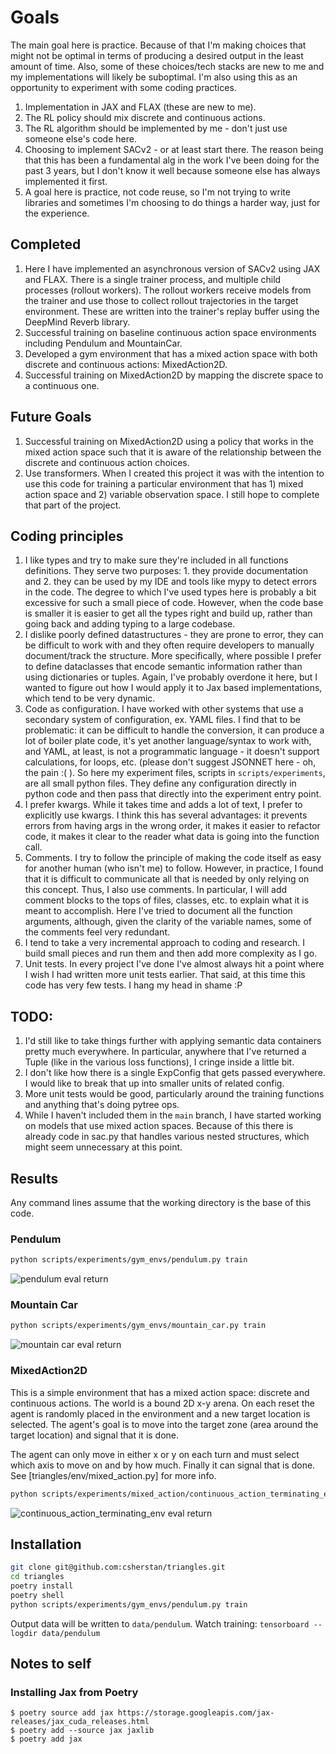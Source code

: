 # Goals

The main goal here is practice. Because of that I'm making choices that might not be optimal in terms
of producing a desired output in the least amount of time. Also, some of these choices/tech stacks are new to me
and my implementations will likely be suboptimal. I'm also using this as an opportunity to experiment
with some coding practices.


1. Implementation in JAX and FLAX (these are new to me).
2. The RL policy should mix discrete and continuous actions.
3. The RL algorithm should be implemented by me - don't just use someone else's code here.
4. Choosing to implement SACv2 - or at least start there. The reason being that this has been a fundamental alg in the
work I've been doing for the past 3 years, but I don't know it well because someone else has always 
implemented it first.
5. A goal here is practice, not code reuse, so I'm not trying to write libraries and sometimes I'm choosing to do
things a harder way, just for the experience.

## Completed

1. Here I have implemented an asynchronous version of SACv2 using JAX and FLAX. There is a single trainer process, and
multiple child processes (rollout workers). The rollout workers receive models from the trainer and use
those to collect rollout trajectories in the target environment. These are written into the trainer's replay 
buffer using the DeepMind Reverb library.
2. Successful training on baseline continuous action space environments including Pendulum and MountainCar.
3. Developed a gym environment that has a mixed action space with both discrete and continuous actions: MixedAction2D.
4. Successful training on MixedAction2D by mapping the discrete space to a continuous one.

## Future Goals

1. Successful training on MixedAction2D using a policy that works in the mixed action space such that it is aware of
the relationship between the discrete and continuous action choices.
2. Use transformers. When I created this project it was with the intention to use this code for training a particular
environment that has 1) mixed action space and 2) variable observation space. I still hope to complete that part of the
project.

## Coding principles

1. I like types and try to make sure they're included in all functions definitions. They serve two purposes: 1. they
provide documentation and 2. they can be used by my IDE and tools like mypy to detect errors in the code. The degree to
which I've used types here is probably a bit excessive for such a small piece of code. However, when the code base is 
smaller it is easier to get all the types right and build up, rather than going back and adding typing to a large 
codebase.
2. I dislike poorly defined datastructures - they are prone to error, they can be difficult to work with and they often
require developers to manually document/track the structure. More specifically, where possible I prefer to define
dataclasses that encode semantic information rather than using dictionaries or tuples. Again, I've probably overdone it 
here, but I wanted to figure out how I would apply it to Jax based implementations, which tend to be very dynamic.
3. Code as configuration. I have worked with other systems that use a secondary system of configuration, ex. YAML files.
I find that to be problematic: it can be difficult to handle the conversion, it can produce a lot of boiler plate code,
it's yet another language/syntax to work with, and YAML, at least, is not a programmatic language - it doesn't support
calculations, for loops, etc. (please don't suggest JSONNET here - oh, the pain :( ). So here my experiment files,
scripts in `scripts/experiments`, are all small python files. They define any configuration directly in python code and
then pass that directly into the experiment entry point.
4. I prefer kwargs. While it takes time and adds a lot of text, I prefer to explicitly use kwargs. I think this has
several advantages: it prevents errors from having args in the wrong order, it makes it easier to refactor code, it
makes it clear to the reader what data is going into the function call.
5. Comments. I try to follow the principle of making the code itself as easy for another human (who isn't me) to follow.
However, in practice, I found that it is difficult to communicate all that is needed by only relying on this concept.
Thus, I also use comments. In particular, I will add comment blocks to the tops of files, classes, etc. to explain what 
it is meant to accomplish. Here I've tried to document all the function arguments, although, given the clarity of the 
variable names, some of the comments feel very redundant.
6. I tend to take a very incremental approach to coding and research. I build small pieces and run them and then add
more complexity as I go.
7. Unit tests. In every project I've done I've almost always hit a point where I wish I had written more unit tests
earlier. That said, at this time this code has very few tests. I hang my head in shame :P 


## TODO:

1. I'd still like to take things further with applying semantic data containers pretty much everywhere. In particular,
anywhere that I've returned a Tuple (like in the various loss functions), I cringe inside a little bit.
2. I don't like how there is a single ExpConfig that gets passed everywhere. I would like to break that up into
smaller units of related config.
3. More unit tests would be good, particularly around the training functions and anything that's doing pytree ops.
4. While I haven't included them in the `main` branch, I have started working on models that use mixed action spaces. 
Because of this there is already code in sac.py that handles various nested structures, which might seem unnecessary
at this point.

## Results

Any command lines assume that the working directory is the base of this code.

### Pendulum

```bash
python scripts/experiments/gym_envs/pendulum.py train
```

![pendulum eval return](https://github.com/csherstan/triangles/blob/main/img/gym_envs/pendulum/eval_return.png)

### Mountain Car

```bash
python scripts/experiments/gym_envs/mountain_car.py train
```

![mountain car eval return](https://github.com/csherstan/triangles/blob/main/img/gym_envs/mountain_car/eval_return.png)

### MixedAction2D

This is a simple environment that has a mixed action space: discrete and continuous actions.
The world is a bound 2D x-y arena. On each reset the agent is randomly placed in the environment and a new target
location is selected. The agent's goal is to move into the target zone (area around the target location) and signal
that it is done.

The agent can only move in either x or y on each turn and must select which axis to move on and by how much.
Finally it can signal that is done. See [triangles/env/mixed_action.py] for more 
info.

```bash
python scripts/experiments/mixed_action/continuous_action_terminating_env.py train
```

![continuous_action_terminating_env eval return](https://github.com/csherstan/triangles/blob/main/img/mixed_action/continuous_action_terminating_env/eval_return.png)


## Installation

```bash
git clone git@github.com:csherstan/triangles.git
cd triangles
poetry install
poetry shell
python scripts/experiments/gym_envs/pendulum.py train
```

Output data will be written to `data/pendulum`. Watch training: `tensorboard --logdir data/pendulum`

## Notes to self

### Installing Jax from Poetry

```
$ poetry source add jax https://storage.googleapis.com/jax-releases/jax_cuda_releases.html
$ poetry add --source jax jaxlib
$ poetry add jax
```






